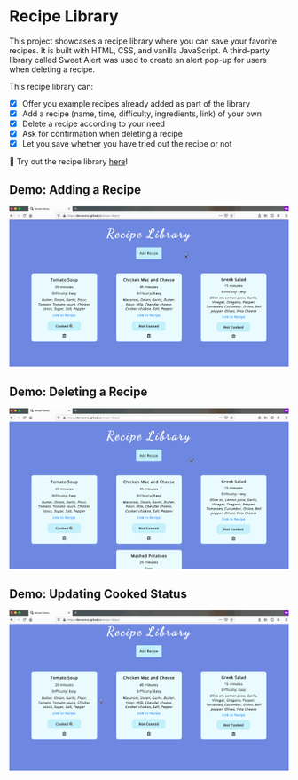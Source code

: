 # Recipe Library

This project showcases a recipe library where you can save your favorite recipes. It is built with HTML, CSS, and vanilla JavaScript. A third-party library called Sweet Alert was used to create an alert pop-up for users when deleting a recipe.

This recipe library can:

- [x] Offer you example recipes already added as part of the library
- [x] Add a recipe (name, time, difficulty, ingredients, link) of your own
- [x] Delete a recipe according to your need
- [x] Ask for confirmation when deleting a recipe
- [x] Let you save whether you have tried out the recipe or not

🔗 Try out the recipe library [here](https://devkarenc.github.io/recipe-library/)!

## Demo: Adding a Recipe

<img src="images/demo-add-recipe.gif" alt="Demo gif showing how to add a recipe" width="800px"/>

## Demo: Deleting a Recipe

<img src="images/demo-delete-recipe.gif" alt="Demo gif showing how to delete a recipe" width="800px"/>

## Demo: Updating Cooked Status

<img src="images/demo-update-status.gif" alt="Demo gif showing how to update cooked status for a recipe" width="800px"/>
